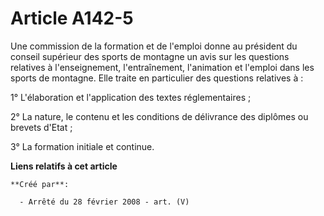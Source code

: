 # Article A142-5

Une commission de la formation et de l'emploi donne au président du conseil supérieur des sports de montagne un avis sur les
questions relatives à l'enseignement, l'entraînement, l'animation et l'emploi dans les sports de montagne. Elle traite en
particulier des questions relatives à :

1° L'élaboration et l'application des textes réglementaires ;

2° La nature, le contenu et les conditions de délivrance des diplômes ou brevets d'Etat ;

3° La formation initiale et continue.

**Liens relatifs à cet article**

	**Créé par**:

	  - Arrêté du 28 février 2008 - art. (V)
